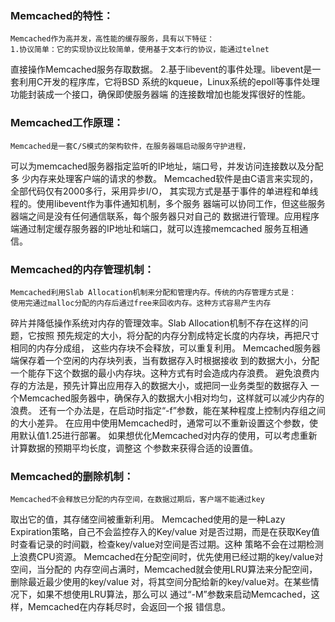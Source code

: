 ### Memcached的特性：
	Memcached作为高并发，高性能的缓存服务，具有以下特征：
	1.协议简单：它的实现协议比较简单，使用基于文本行的协议，能通过telnet
直接操作Memcached服务存取数据。
	2.基于libevent的事件处理。libevent是一套利用C开发的程序库，它将BSD
系统的kqueue，Linux系统的epoll等事件处理功能封装成一个接口，确保即使服务器端
的连接数增加也能发挥很好的性能。

### Memcached工作原理：
	Memcached是一套C/S模式的架构软件，在服务器端启动服务守护进程，
可以为memcached服务器指定监听的IP地址，端口号，并发访问连接数以及分配多
少内存来处理客户端的请求的参数。
	Memcached软件是由C语言来实现的，全部代码仅有2000多行，采用异步I/O，
其实现方式是基于事件的单进程和单线程的。使用libevent作为事件通知机制，多个服务
器端可以协同工作，但这些服务器端之间是没有任何通信联系，每个服务器只对自己的
数据进行管理。应用程序端通过制定缓存服务器的IP地址和端口，就可以连接memcached
服务互相通信。

### Memcached的内存管理机制：
	Memcached利用Slab Allocation机制来分配和管理内存。传统的内存管理方式是：
	使用完通过malloc分配的内存后通过free来回收内存。这种方式容易产生内存
碎片并降低操作系统对内存的管理效率。Slab Allocation机制不存在这样的问题，它按照
预先规定的大小，将分配的内存分割成特定长度的内存块，再把尺寸相同的内存分成组，
这些内存块不会释放，可以重复利用。
	Memcached服务器端保存着一个空闲的内存块列表，当有数据存入时根据接收
到的数据大小，分配一个能存下这个数据的最小内存块。这种方式有时会造成内存浪费。
避免浪费内存的方法是，预先计算出应用存入的数据大小，或把同一业务类型的数据存入
一个Memcached服务器中，确保存入的数据大小相对均匀，这样就可以减少内存的浪费。
还有一个办法是，在启动时指定“-f”参数，能在某种程度上控制内存组之间的大小差异。
在应用中使用Memcached时，通常可以不重新设置这个参数，使用默认值1.25进行部署。
如果想优化Memcached对内存的使用，可以考虑重新计算数据的预期平均长度，调整这
个参数来获得合适的设置值。

### Memcached的删除机制：
	Memcached不会释放已分配的内存空间，在数据过期后，客户端不能通过key
取出它的值，其存储空间被重新利用。
	Memcached使用的是一种Lazy Expiration策略，自己不会监控存入的Key/value
对是否过期，而是在获取Key值时查看记录的时间戳，检查key/value对空间是否过期。这种
策略不会在过期检测上浪费CPU资源。
	Memcached在分配空间时，优先使用已经过期的key/value对空间，当分配的
内存空间占满时，Memcached就会使用LRU算法来分配空间，删除最近最少使用的key/value
对，将其空间分配给新的key/value对。在某些情况下，如果不想使用LRU算法，那么可以
通过“-M”参数来启动Memcached，这样，Memcached在内存耗尽时，会返回一个报
错信息。
